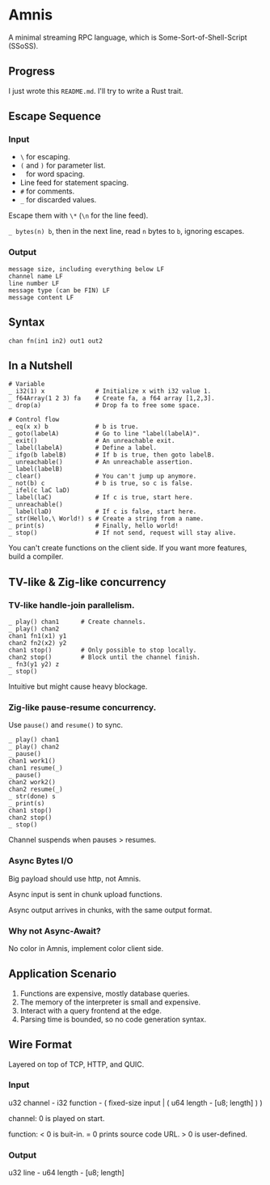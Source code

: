 # Amnis

A minimal streaming RPC language, which is Some-Sort-of-Shell-Script (SSoSS).

## Progress

I just wrote this `README.md`. I'll try to write a Rust trait.

## Escape Sequence

### Input

* `\` for escaping.
* `(` and `)` for parameter list.
* ` ` for word spacing.
* Line feed for statement spacing.
* `#` for comments.
* `_` for discarded values.

Escape them with `\*` (`\n` for the line feed).

`_ bytes(n) b`, then in the next line, read `n` bytes to `b`, ignoring escapes.

### Output

```
message size, including everything below LF
channel name LF
line number LF
message type (can be FIN) LF
message content LF
```

## Syntax

`chan fn(in1 in2) out1 out2`

## In a Nutshell

```
# Variable
_ i32(1) x              # Initialize x with i32 value 1.
_ f64Array(1 2 3) fa    # Create fa, a f64 array [1,2,3].
_ drop(a)               # Drop fa to free some space.

# Control flow
_ eq(x x) b             # b is true.
_ goto(labelA)          # Go to line "label(labelA)".
_ exit()                # An unreachable exit.
_ label(labelA)         # Define a label.
_ ifgo(b labelB)        # If b is true, then goto labelB.
_ unreachable()         # An unreachable assertion.
_ label(labelB)
_ clear()               # You can't jump up anymore.
_ not(b) c              # b is true, so c is false.
_ ifel(c laC laD)
_ label(laC)            # If c is true, start here.
_ unreachable()
_ label(laD)            # If c is false, start here.
_ str(Hello,\ World!) s # Create a string from a name.
_ print(s)              # Finally, hello world!
_ stop()                # If not send, request will stay alive.
```

You can't create functions on the client side.
If you want more features, build a compiler.

## TV-like & Zig-like concurrency

### TV-like handle-join parallelism.

```
_ play() chan1      # Create channels.
_ play() chan2
chan1 fn1(x1) y1
chan2 fn2(x2) y2
chan1 stop()        # Only possible to stop locally.
chan2 stop()        # Block until the channel finish.
_ fn3(y1 y2) z
_ stop()
```

Intuitive but might cause heavy blockage.

### Zig-like pause-resume concurrency.

Use `pause()` and `resume()` to sync.

```
_ play() chan1
_ play() chan2
_ pause()
chan1 work1()
chan1 resume(_)
_ pause()
chan2 work2()
chan2 resume(_)
_ str(done) s
_ print(s)
chan1 stop()
chan2 stop()
_ stop()
```

Channel suspends when pauses > resumes.

### Async Bytes I/O

Big payload should use http, not Amnis.

Async input is sent in chunk upload functions.

Async output arrives in chunks, with the same output format.

### Why not Async-Await?

No color in Amnis, implement color client side.

## Application Scenario

1. Functions are expensive, mostly database queries.
2. The memory of the interpreter is small and expensive.
3. Interact with a query frontend at the edge.
4. Parsing time is bounded, so no code generation syntax.

## Wire Format

Layered on top of TCP, HTTP, and QUIC.

### Input

u32 channel - i32 function - ( fixed-size input | ( u64 length - [u8; length] ) ) 

channel: 0 is played on start.

function: < 0 is buit-in. = 0 prints source code URL. > 0 is user-defined.

### Output

u32 line - u64 length - [u8; length]
